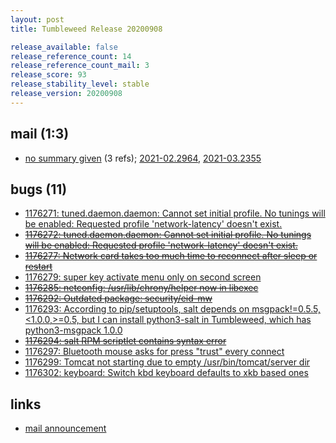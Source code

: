 ```yaml
---
layout: post
title: Tumbleweed Release 20200908

release_available: false
release_reference_count: 14
release_reference_count_mail: 3
release_score: 93
release_stability_level: stable
release_version: 20200908
---
```


## mail (1:3)

- [no summary given](https://github.com/boombatower/tumbleweed-review/issues/10) (3 refs); [2021-02.2964](https://github.com/boombatower/tumbleweed-review/issues/10), [2021-03.2355](https://github.com/boombatower/tumbleweed-review/issues/10)

## bugs (11)

<!--more-->

- [1176271: tuned.daemon.daemon: Cannot set initial profile. No tunings will be enabled: Requested profile 'network-latency' doesn't exist.](https://bugzilla.opensuse.org/show_bug.cgi?id=1176271)
- ~~[1176272: tuned.daemon.daemon: Cannot set initial profile. No tunings will be enabled: Requested profile 'network-latency' doesn't exist.](https://bugzilla.opensuse.org/show_bug.cgi?id=1176272)~~
- ~~[1176277: Network card takes too much time to reconnect after sleep or restart](https://bugzilla.opensuse.org/show_bug.cgi?id=1176277)~~
- [1176279: super key activate menu only on second screen](https://bugzilla.opensuse.org/show_bug.cgi?id=1176279)
- ~~[1176285: netconfig: /usr/lib/chrony/helper now in libexec](https://bugzilla.opensuse.org/show_bug.cgi?id=1176285)~~
- ~~[1176292: Outdated package: security/eid-mw](https://bugzilla.opensuse.org/show_bug.cgi?id=1176292)~~
- [1176293: According to pip/setuptools, salt depends on msgpack!=0.5.5,<1.0.0,>=0.5, but I can install python3-salt in Tumbleweed, which has python3-msgpack 1.0.0](https://bugzilla.opensuse.org/show_bug.cgi?id=1176293)
- ~~[1176294: salt RPM scriptlet contains syntax error](https://bugzilla.opensuse.org/show_bug.cgi?id=1176294)~~
- [1176297: Bluetooth mouse asks for press "trust" every connect](https://bugzilla.opensuse.org/show_bug.cgi?id=1176297)
- [1176299: Tomcat not starting due to empty /usr/bin/tomcat/server dir](https://bugzilla.opensuse.org/show_bug.cgi?id=1176299)
- [1176302: keyboard: Switch kbd keyboard defaults to xkb based ones](https://bugzilla.opensuse.org/show_bug.cgi?id=1176302)



## links

- [mail announcement](https://github.com/boombatower/tumbleweed-review/issues/10)
